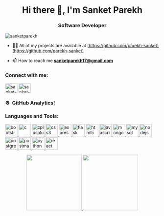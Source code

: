 <h1 align="center">Hi there 👋, I'm Sanket Parekh</h1>
<h3 align="center">Software Developer</h3>

<p align="left"> <img src="https://komarev.com/ghpvc/?username=sanketparekh&label=Profile%20views&color=blueviolet&style=flat" alt="sanketparekh" /> </p>

- 👨‍💻 All of my projects are available at [https://github.com/parekh-sanket](https://github.com/parekh-sanket)

- 📫 How to reach me **sanketparekh17@gmail.com**

<h3 align="left">Connect with me:</h3>

<p align="left">

<a href="https://www.linkedin.com/in/parekh-sanket-87066b196/" target="blank"><img align="center" src="https://user-images.githubusercontent.com/70961848/215056878-027a616c-5c61-40ee-ad65-a6d54dccf006.svg" alt="sanket-parekh" height="30" width="40" /></a>
<a href="https://leetcode.com/sanketparekh1708/" target="blank"><img align="center" src="https://user-images.githubusercontent.com/70961848/215057178-1aca1692-22ce-4e38-959f-db0fc2a4d5bd.png" alt="sanket-parekh" height="30" width="40" /></a>
</p>

### ⚙️ &nbsp;GitHub Analytics!

<h3 align="left">Languages and Tools:</h3>
<p align="left"> <a href="https://getbootstrap.com" target="_blank" rel="noreferrer"> <img src="https://user-images.githubusercontent.com/70961848/215057424-2a566c9f-72ba-4079-8fec-afff1590b433.png" alt="bootstrap" width="40" height="40"/> </a> 
<a href="https://www.cprogramming.com/" target="_blank" rel="noreferrer"> <img src="https://user-images.githubusercontent.com/70961848/215057577-4979aa0e-8439-4447-ac4b-a1c0a924971b.png" alt="c" width="40" height="40"/> </a> 
<a href="https://www.w3schools.com/cpp/" target="_blank" rel="noreferrer"> <img src="https://user-images.githubusercontent.com/70961848/215058044-195051cb-efbf-4316-abef-a72c8e9ac514.png" alt="cplusplus" width="40" height="40"/> </a> 
<a href="https://www.w3schools.com/css/" target="_blank" rel="noreferrer"> <img src="https://user-images.githubusercontent.com/70961848/215058169-2a3dfbe0-d700-4717-b3bc-aa9405d13919.png" alt="css3" width="40" height="40"/> </a> 
<a href="https://expressjs.com" target="_blank" rel="noreferrer"> <img src="https://user-images.githubusercontent.com/70961848/215058329-306f370b-d296-4a56-bd77-1e20bc265290.png" alt="express" width="40" height="40"/> </a> 
<a href="https://flask.palletsprojects.com/" target="_blank" rel="noreferrer"> <img src="https://user-images.githubusercontent.com/70961848/215058440-9a7227d3-0fdf-4dc0-883f-3ca4ad296d42.png" alt="flask" width="40" height="40"/> </a> 
<a href="https://www.w3.org/html/" target="_blank" rel="noreferrer"> <img src="https://user-images.githubusercontent.com/70961848/215058560-06bdd9b6-563f-4391-89b7-56a44947f2bb.png" alt="html5" width="40" height="40"/> </a> 
<a href="https://developer.mozilla.org/en-US/docs/Web/JavaScript" target="_blank" rel="noreferrer"> <img src="https://user-images.githubusercontent.com/70961848/215058701-cbdcd62f-b4d9-48a1-b74c-a70bb74c94a0.png" alt="javascript" width="40" height="40"/> </a> 
<a href="https://www.mongodb.com/" target="_blank" rel="noreferrer"> <img src="https://user-images.githubusercontent.com/70961848/215058873-6d564e71-ee86-42bd-82bf-fb55e549052b.png" alt="mongodb" width="40" height="40"/> </a> 
<a href="https://www.mysql.com/" target="_blank" rel="noreferrer"> <img src="https://user-images.githubusercontent.com/70961848/215059227-8fcc8b82-9543-4559-b96b-21d048224d9b.png" alt="mysql" width="40" height="40"/> </a> 
<a href="https://nodejs.org" target="_blank" rel="noreferrer"> <img src="https://user-images.githubusercontent.com/70961848/215059327-cd01581a-96dc-4ef6-9e65-7f96f10d5ee0.png" alt="nodejs" width="40" height="40"/> </a> 
<a href="https://www.postgresql.org" target="_blank" rel="noreferrer"> <img src="https://user-images.githubusercontent.com/70961848/215059458-9350a798-0cfe-4c6e-8947-900b4a437a5d.png" alt="postgresql" width="40" height="40"/> </a> 
<a href="https://postman.com" target="_blank" rel="noreferrer"> <img src="https://user-images.githubusercontent.com/70961848/215059556-107d0d76-1fb0-48f7-9084-8e8aba9c8993.png" alt="postman" width="40" height="40"/> </a>
<a href="https://www.python.org" target="_blank" rel="noreferrer"> <img src="https://user-images.githubusercontent.com/70961848/215059642-5232535f-5220-41b6-8650-38c47dc271ce.jpg" alt="python" width="40" height="40"/> </a> 
<a href="https://reactjs.org/" target="_blank" rel="noreferrer"> <img src="https://user-images.githubusercontent.com/70961848/215059841-4006a9a0-93f5-4859-9174-5f748ef726e1.png" alt="react" width="40" height="40"/> </a> </p>

<p align="center">
<a href="https://github.com/parekh-sanket">
  <img height="180em" src="https://github-readme-stats-eight-theta.vercel.app/api?username=parekh-sanket&show_icons=true&theme=buefy&include_all_commits=true&count_private=true"/>
  <img height="180em" src="https://github-readme-stats-eight-theta.vercel.app/api/top-langs/?username=parekh-sanket&layout=compact&langs_count=8&theme=buefy"/>
</a>
</p>
